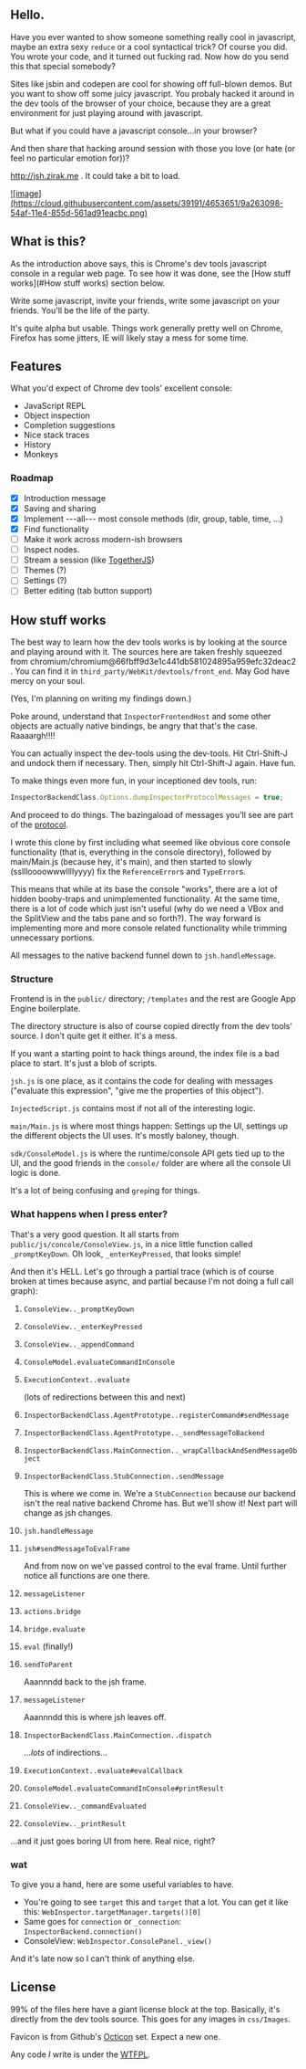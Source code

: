 ## Hello.
Have you ever wanted to show someone something really cool in javascript, maybe
an extra sexy `reduce` or a cool syntactical trick? Of course you did. You wrote
your code, and it turned out fucking rad. Now how do you send this that special
somebody?

Sites like jsbin and codepen are cool for showing off full-blown demos. But you
want to show off some juicy javascript. You probaly hacked it around in the dev
tools of the browser of your choice, because they are a great environment for
just playing around with javascript.

But what if you could have a javascript console...in your browser?

And then share that hacking around session with those you love (or hate (or
feel no particular emotion for))?

http://jsh.zirak.me . It could take a bit to load.

<a href="http://jsh.zirak.me">
![image](https://cloud.githubusercontent.com/assets/39191/4653651/9a263098-54af-11e4-855d-561ad91eacbc.png)
</a>

## What is this?
As the introduction above says, this is Chrome's dev tools javascript console in
a regular web page. To see how it was done, see the [How stuff works](#How stuff works)
section below.

Write some javascript, invite your friends, write some javascript on your
friends. You'll be the life of the party.

It's quite alpha but usable. Things work generally pretty well on Chrome,
Firefox has some jitters, IE will likely stay a mess for some time.

## Features
What you'd expect of Chrome dev tools' excellent console:

* JavaScript REPL
* Object inspection
* Completion suggestions
* Nice stack traces
* History
* Monkeys

### Roadmap

* [x] Introduction message
* [x] Saving and sharing
* [x] Implement ---all--- most console methods (dir, group, table, time, ...)
* [x] Find functionality
* [ ] Make it work across modern-ish browsers
* [ ] Inspect nodes.
* [ ] Stream a session (like [TogetherJS](https://togetherjs.com/))
* [ ] Themes (?)
* [ ] Settings (?)
* [ ] Better editing (tab button support)

## How stuff works
The best way to learn how the dev tools works is by looking at the source and
playing around with it. The sources here are taken freshly squeezed from
chromium/chromium@66fbff9d3e1c441db581024895a959efc32deac2 . You can find it in
`third_party/WebKit/devtools/front_end`. May God have mercy on your soul.

(Yes, I'm planning on writing my findings down.)

Poke around, understand that `InspectorFrontendHost` and some other objects are
actually native bindings, be angry that that's the case. Raaaargh!!!!

You can actually inspect the dev-tools using the dev-tools. Hit Ctrl-Shift-J and
undock them if necessary. Then, simply hit Ctrl-Shift-J again. Have fun.

To make things even more fun, in your inceptioned dev tools, run:

```javascript
InspectorBackendClass.Options.dumpInspectorProtocolMessages = true;
```

And proceed to do things. The bazingaload of messages you'll see are part of the
[protocol](https://developer.chrome.com/devtools/docs/protocol/1.1/index).

I wrote this clone by first including what seemed like obvious core console
functionality (that is, everything in the console directory), followed by
main/Main.js (because hey, it's main), and then started to slowly (ssllloooowwwllllyyyy)
fix the `ReferenceError`s and `TypeError`s.

This means that while at its base the console "works", there are a lot of hidden
booby-traps and unimplemented functionality. At the same time, there is a lot of
code which just isn't useful (why do we need a VBox and the SplitView and the
tabs pane and so forth?). The way forward is implementing more and more console
related functionality while trimming unnecessary portions.

All messages to the native backend funnel down to `jsh.handleMessage`.

### Structure
Frontend is in the `public/` directory; `/templates` and the rest are Google
App Engine boilerplate.

The directory structure is also of course copied directly from the dev tools'
source. I don't quite get it either. It's a mess.

If you want a starting point to hack things around, the index file is a bad
place to start. It's just a blob of scripts.

`jsh.js` is one place, as it contains the code for dealing with
messages ("evaluate this expression", "give me the properties of this object").

`InjectedScript.js` contains most if not all of the interesting logic.

`main/Main.js` is where most things happen: Settings up the UI, settings up the
different objects the UI uses. It's mostly baloney, though.

`sdk/ConsoleModel.js` is where the runtime/console API gets tied up to the UI,
and the good friends in the `console/` folder are where all the console UI logic
is done.

It's a lot of being confusing and `grep`ing for things.

### What happens when I press enter?

That's a very good question. It all starts from `public/js/concole/ConsoleView.js`,
in a nice little function called `_promptKeyDown`. Oh look, `_enterKeyPressed`,
that looks simple!

And then it's HELL. Let's go through a partial trace (which is of course broken
at times because async, and partial because I'm not doing a full call graph):

1. `ConsoleView.._promptKeyDown`
2. `ConsoleView.._enterKeyPressed`
3. `ConsoleView.._appendCommand`
4. `ConsoleModel.evaluateCommandInConsole`
5. `ExecutionContext..evaluate`

    (lots of redirections between this and next)
6. `InspectorBackendClass.AgentPrototype..registerCommand#sendMessage`
7. `InspectorBackendClass.AgentPrototype.._sendMessageToBackend`
8. `InspectorBackendClass.MainConnection.._wrapCallbackAndSendMessageObject`
9. `InspectorBackendClass.StubConnection..sendMessage`

    This is where we come in. We're a `StubConnection` because our backend isn't
    the real native backend Chrome has. But we'll show it! Next part will
    change as jsh changes.
10. `jsh.handleMessage`
11. `jsh#sendMessageToEvalFrame`

    And from now on we've passed control to the eval frame. Until further notice
    all functions are one there.
12. `messageListener`
13. `actions.bridge`
14. `bridge.evaluate`
15. `eval` (finally!)
16. `sendToParent`

    Aaannndd back to the jsh frame.
17. `messageListener`

    Aaannndd this is where jsh leaves off.
18. `InspectorBackendClass.MainConnection..dispatch`

    ...*lots* of indirections...
19. `ExecutionContext..evaluate#evalCallback`
20. `ConsoleModel.evaluateCommandInConsole#printResult`
21. `ConsoleView.._commandEvaluated`
22. `ConsoleView.._printResult`

...and it just goes boring UI from here. Real nice, right?

### wat

To give you a hand, here are some useful variables to have.

* You're going to see `target` this and `target` that a lot. You can get it like
this: `WebInspector.targetManager.targets()[0]`
* Same goes for `connection` or `_connection`: `InspectorBackend.connection()`
* ConsoleView: `WebInspector.ConsolePanel._view()`

And it's late now so I can't think of anything else.

## License
99% of the files here have a giant license block at the top. Basically, it's
directly from the dev tools source. This goes for any images in `css/Images`.

Favicon is from Github's [Octicon](https://octicons.github.com/) set. Expect a
new one.

Any code *I* write is under the [WTFPL](http://www.wtfpl.net/).
